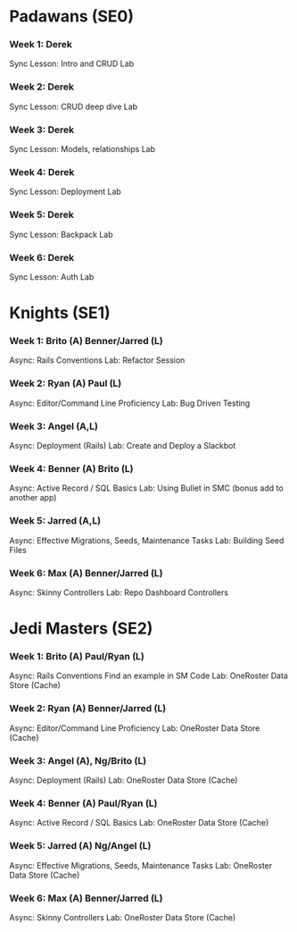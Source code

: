 # Padawans (SE0)
### Week 1: Derek
Sync Lesson: Intro and CRUD
Lab
### Week 2: Derek
Sync Lesson: CRUD deep dive
Lab
### Week 3: Derek 
Sync Lesson: Models, relationships
Lab
### Week 4:  Derek
Sync Lesson: Deployment
Lab
### Week 5: Derek
Sync Lesson: Backpack
Lab
### Week 6: Derek
Sync Lesson: Auth
Lab

# Knights (SE1)
### Week 1: Brito (A) Benner/Jarred (L)
Async: Rails Conventions
Lab: Refactor Session
### Week 2: Ryan (A) Paul (L)
Async: Editor/Command Line Proficiency
Lab: Bug Driven Testing
### Week 3: Angel (A,L)
Async: Deployment (Rails)
Lab: Create and Deploy a Slackbot
### Week 4: Benner (A) Brito (L)
Async: Active Record / SQL Basics
Lab: Using Bullet in SMC (bonus add to another app)
### Week 5: Jarred (A,L)
Async: Effective Migrations, Seeds, Maintenance Tasks
Lab: Building Seed Files
### Week 6: Max (A) Benner/Jarred (L)
Async: Skinny Controllers
Lab: Repo Dashboard Controllers

# Jedi Masters (SE2)
### Week 1: Brito (A) Paul/Ryan (L)
Async: Rails Conventions
Find an example in SM Code
Lab: OneRoster Data Store (Cache)
### Week 2: Ryan (A) Benner/Jarred (L)
Async: Editor/Command Line Proficiency
Lab: OneRoster Data Store (Cache)
### Week 3: Angel (A), Ng/Brito (L)
Async: Deployment (Rails)
Lab: OneRoster Data Store (Cache)
### Week 4: Benner (A) Paul/Ryan (L)
Async: Active Record / SQL Basics
Lab: OneRoster Data Store (Cache)
### Week 5: Jarred (A) Ng/Angel (L)
Async: Effective Migrations, Seeds, Maintenance Tasks
Lab: OneRoster Data Store (Cache)
### Week 6: Max (A) Benner/Jarred (L)
Async: Skinny Controllers
Lab: OneRoster Data Store (Cache)
